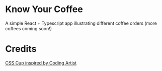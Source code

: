 # Know Your Coffee

A simple React + Typescript app illustrating different coffee orders (more coffees coming soon!)

# Credits
[CSS Cup inspired by Coding Artist](https://www.youtube.com/watch?v=kApdKJc-j8U)
